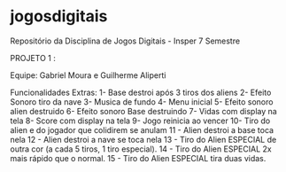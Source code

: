 # jogosdigitais
Repositório da Disciplina de Jogos Digitais - Insper 7 Semestre


PROJETO 1 :

Equipe: Gabriel Moura e Guilherme Aliperti

Funcionalidades Extras:
1- Base destroi após 3 tiros dos aliens
2- Efeito Sonoro tiro da nave
3- Musica de fundo
4- Menu inicial
5- Efeito sonoro alien destruido
6- Efeito sonoro Base destruindo
7- Vidas com display na tela
8- Score com display na tela
9- Jogo reinicia ao vencer
10- Tiro do alien e do jogador que colidirem se anulam
11 - Alien destroi a base toca nela
12 - Alien destroi a nave se toca nela
13 - Tiro do Alien ESPECIAL de outra cor (a cada 5 tiros, 1 tiro especial).
14 - Tiro do Alien ESPECIAL 2x mais rápido que o normal.
15 - Tiro do Alien ESPECIAL tira duas vidas.

